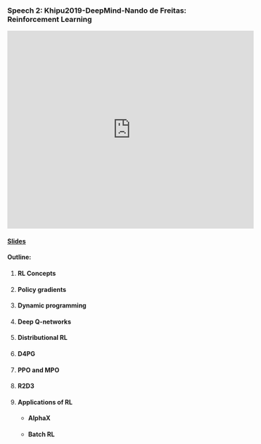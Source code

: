 ### Speech 2: Khipu2019-DeepMind-Nando de Freitas: Reinforcement Learning

<p align="center"><iframe width="560" height="450" src="https://tv.vera.com.uy/video/55396" frameborder="0" allow="accelerometer; autoplay; encrypted-media; gyroscope; picture-in-picture" allowfullscreen></iframe></p>

#### [Slides](https://github.com/Kiiiiii123/Kiiiiii123.github.io/blob/master/slides/Speech2.pdf)

#### Outline:

1. #### RL Concepts

2. #### Policy gradients

3. #### Dynamic programming

4. #### Deep Q-networks

5. #### Distributional RL

6. #### D4PG

7. #### PPO and MPO

8. #### R2D3

9. #### Applications of RL

   - #### AlphaX

   - #### Batch RL
